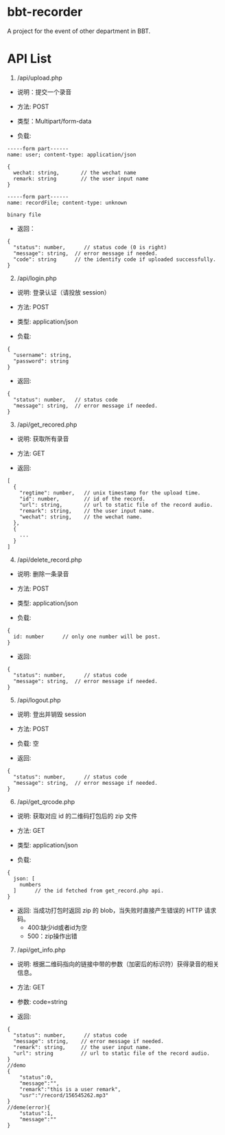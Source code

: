 # bbt-recorder

A project for the event of other department in BBT.

# API List

1. /api/upload.php

* 说明：提交一个录音

* 方法: POST

* 类型：Multipart/form-data

* 负载:

```
-----form part------
name: user; content-type: application/json

{
  wechat: string,       // the wechat name
  remark: string        // the user input name
}

-----form part------
name: recordFile; content-type: unknown

binary file
```

* 返回：

```
{
  "status": number,      // status code (0 is right)
  "message": string,  // error message if needed.
  "code": string      // the identify code if uploaded successfully.
}
```

2. /api/login.php

* 说明: 登录认证（请投放 session）

* 方法: POST

* 类型: application/json

* 负载: 

```
{
  "username": string,
  "password": string
}
```

* 返回:

```
{
  "status": number,   // status code
  "message": string,  // error message if needed.
}
```

3. /api/get_recored.php

* 说明: 获取所有录音

* 方法: GET

* 返回: 

```
[
  {
    "regtime": number,   // unix timestamp for the upload time.
    "id": number,        // id of the record.
    "url": string,       // url to static file of the record audio.
    "remark": string,    // the user input name.
    "wechat": string,    // the wechat name.
  },
  {
    ...
  }
]
```

4. /api/delete_record.php

* 说明: 删除一条录音

* 方法: POST

* 类型: application/json

* 负载: 

```
{
  id: number      // only one number will be post.
}
```

* 返回:

```
{
  "status": number,      // status code
  "message": string,  // error message if needed.
}
```

5. /api/logout.php

* 说明: 登出并销毁 session

* 方法: POST

* 负载: 空

* 返回:

```
{
  "status": number,      // status code
  "message": string,  // error message if needed.
}
```

6. /api/get_qrcode.php

* 说明: 获取对应 id 的二维码打包后的 zip 文件

* 方法: GET

* 类型: application/json

* 负载: 

```
{
  json: [
    numbers
  ]      // the id fetched from get_record.php api.
}
```

* 返回: 当成功打包时返回 zip 的 blob，当失败时直接产生错误的 HTTP 请求码。
	* 400:缺少id或者id为空
	* 500：zip操作出错


7. /api/get_info.php

* 说明: 根据二维码指向的链接中带的参数（加密后的标识符）获得录音的相关信息。

* 方法: GET

* 参数: code=string

* 返回:

```
{
  "status": number,      // status code
  "message": string,    // error message if needed.
  "remark": string,     // the user input name.
  "url": string         // url to static file of the record audio.
}
//demo
{
 	"status":0,
	"message":"",
	"remark":"this is a user remark",
	"usr":"/record/156545262.mp3"
}
//deme(error){
	"status":1,
	"message":""
}
```
